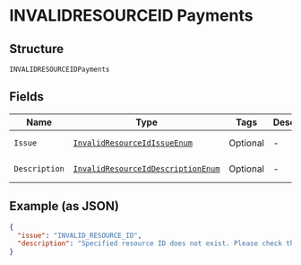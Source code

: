 
# INVALIDRESOURCEID Payments

## Structure

`INVALIDRESOURCEIDPayments`

## Fields

| Name | Type | Tags | Description | Getter | Setter |
|  --- | --- | --- | --- | --- | --- |
| `Issue` | [`InvalidResourceIdIssueEnum`](../../doc/models/invalid-resource-id-issue-enum.md) | Optional | - | InvalidResourceIdIssueEnum getIssue() | setIssue(InvalidResourceIdIssueEnum issue) |
| `Description` | [`InvalidResourceIdDescriptionEnum`](../../doc/models/invalid-resource-id-description-enum.md) | Optional | - | InvalidResourceIdDescriptionEnum getDescription() | setDescription(InvalidResourceIdDescriptionEnum description) |

## Example (as JSON)

```json
{
  "issue": "INVALID_RESOURCE_ID",
  "description": "Specified resource ID does not exist. Please check the resource ID and try again."
}
```

